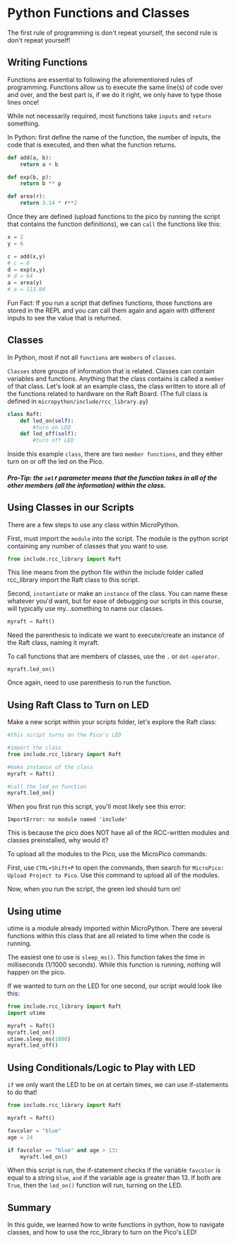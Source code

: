 # Python Functions and Classes

The first rule of programming is don't repeat yourself, the second rule is don't repeat yourself! 

## Writing Functions
Functions are essential to following the aforementioned rules of programming. Functions allow us to execute the same line(s) of code over and over, and the best part is, if we do it right, we only have to type those lines once! 

While not necessarily required, most functions take `inputs` and `return` something.  

In Python: first define the name of the function, the number of inputs, the code that is executed, and then what the function returns. 

```python
def add(a, b):
    return a + b

def exp(b, p):
    return b ** p

def area(r):
    return 3.14 * r**2
```
Once they are defined (upload functions to the pico by running the script that contains the function definitions), we can `call` the functions like this:
```python
x = 2
y = 6

c = add(x,y)
# c = 8
d = exp(x,y)
# d = 64
a = area(y)
# a = 113.04
```
Fun Fact: If you run a script that defines functions, those functions are stored in the REPL and you can call them again and again with different inputs to see the value that is returned. 

## Classes
In Python, most if not all `functions` are `members` of `classes`. 

`Classes` store groups of information that is related. Classes can contain variables and functions. Anything that the class contains is called a `member` of that class. Let's look at an example class, the class written to store all of the functions related to hardware on the Raft Board. (The full class is defined in `micropython/include/rcc_library.py`)

```python
class Raft:
    def led_on(self):
        #turn on LED
    def led_off(self):
        #turn off LED
```

Inside this example `class`, there are two `member functions`, and they either turn on or off the led on the Pico. 

##### Pro-Tip: the `self` parameter means that the function takes in all of the other members (all the information) within the class. 

## Using Classes in our Scripts
There are a few steps to use any class within MicroPython. 

First, must import the `module` into the script. The module is the python script containing any number of classes that you want to use. 

```python
from include.rcc_library import Raft
```
This line means from the python file within the include folder called rcc_library import the Raft class to this script. 

Second, `instantiate` or make an `instance` of the class. You can name these whatever you'd want, but for ease of debugging our scripts in this course, will typically use my...something to name our classes. 

```python
myraft = Raft()
```
Need the parenthesis to indicate we want to execute/create an instance of the Raft class, naming it myraft. 

To call functions that are members of classes, use the `.` or `dot-operator`.

```
myraft.led_on()
```
Once again, need to use parenthesis to run the function. 



## Using Raft Class to Turn on LED

Make a new script within your scripts folder, let's explore the Raft class:

```python
#this script turns on the Pico's LED

#import the class 
from include.rcc_library import Raft

#make instance of the class
myraft = Raft()

#call the led_on function
myraft.led_on()
```
When you first run this script, you'll most likely see this error: 

`ImportError: no module named 'include'`

This is because the pico does NOT have all of the RCC-written modules and classes preinstalled, why would it? 

To upload all the modules to the Pico, use the MicroPico commands:

First, use `CTRL+Shift+P` to open the commands, then search for `MicroPico: Upload Project to Pico`. Use this command to upload all of the modules. 

Now, when you run the script, the green led should turn on! 

## Using utime 
utime is a module already imported within MicroPython. There are several functions within this class that are all related to time when the code is running. 

The easiest one to use is `sleep_ms()`. This function takes the time in milliseconds (1/1000 seconds). While this function is running, nothing will happen on the pico. 

If we wanted to turn on the LED for one second, our script would look like this:

```python
from include.rcc_library import Raft
import utime

myraft = Raft()
myraft.led_on()
utime.sleep_ms(1000) 
myraft.led_off()
```

## Using Conditionals/Logic to Play with LED

`if` we only want the LED to be on at certain times, we can use if-statements to do that! 

```python
from include.rcc_library import Raft

myraft = Raft()

favcolor = "blue"
age = 24

if favcolor == "blue" and age > 13:
    myraft.led_on()
```

When this script is run, the if-statement checks if the variable `favcolor` is equal to a string `blue`, `and` if the variable age is greater than 13. If both are `True`, then the `led_on()` function will run, turning on the LED. 

## Summary
In this guide, we learned how to write functions in python, how to navigate classes, and how to use the rcc_library to turn on the Pico's LED!